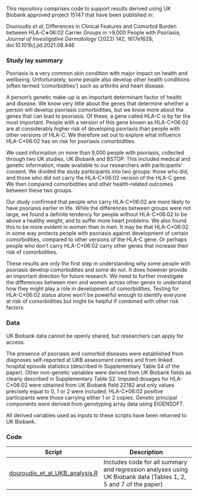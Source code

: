 This repository comprises code to support results derived using UK Biobank approved project 15147 that have been published in:

Douroudis _et al_, Differences in Clinical Features and Comorbid Burden between HLA-C∗06:02 Carrier Groups in >9,000 People with Psoriasis, _Journal of Investigative Dermatology_ (2022) 142, 1617e1628; doi:10.1016/j.jid.2021.08.446

### Study lay summary

Psoriasis is a very common skin condition with major impact on health and wellbeing. Unfortunately, some people also develop other health conditions (often termed ‘comorbidities’) such as arthritis and heart disease.

A person’s genetic make-up is an important determinant factor of health and disease. We know very little about the genes that determine whether a person will develop psoriasis comorbidities, but we know more about the genes that can lead to psoriasis. Of these, a gene called HLA-C is by far the most important. People with a version of this gene known as HLA-C\*06:02 are at considerably higher risk of developing psoriasis than people with other versions of HLA-C. We therefore set out to explore what influence HLA-C\*06:02 has on risk for psoriasis comorbidities.

We used information on more than 9,000 people with psoriasis, collected through two UK studies, UK Biobank and BSTOP. This included medical and genetic information, made available to our researchers with participants’ consent. We divided the study participants into two groups: those who did, and those who did not carry the HLA-C\*06:02 version of the HLA-C gene. We then compared comorbidities and other health-related outcomes between these two groups.

Our study confirmed that people who carry HLA-C\*06:02 are more likely to have psoriasis earlier in life. While the differences between groups were not large, we found a definite tendency for people without HLA-C\*06:02 to be above a healthy weight, and to suffer more heart problems. We also found this to be more evident in women than in men. It may be that HLA-C\*06:02 in some way protects people with psoriasis against development of certain comorbidities, compared to other versions of the HLA-C gene. Or perhaps people who don’t carry HLA-C\*06:02 carry other genes that increase their risk of comorbidities.

These results are only the first step in understanding why some people with psoriasis develop comorbidities and some do not. It does however provide an important direction for future research. We need to further investigate the differences between men and women across other genes to understand how they might play a role in development of comorbidities. Testing for HLA-C\*06:02 status alone won’t be powerful enough to identify everyone at risk of comorbidities but might be helpful if combined with other risk factors.

### Data

UK Biobank data cannot be openly shared, but researchers can apply for access.

The presence of psoriasis and comorbid diseases were established from diagnoses self-reported at UKB assessment centres and from linked hospital episode statistics (described in Supplementary Table S4 of the paper). Other non-genetic variables were derived from UK Biobank fields as clearly described in Supplementary Table S2. Imputed dosages for HLA-C\*06:02 were obtained from UK Biobank field 22182 and only values precisely equal to 0, 1 or 2 were included; HLA-C\*06:02 positive participants were those carrying either 1 or 2 copies. Genetic principal components were derived from genotyping array data using EIGENSOFT.

All derived variables used as inputs to these scripts have been returned to UK Biobank.

### Code

| Script                                                           | Description                                                                                                     |
| ---------------------------------------------------------------- | --------------------------------------------------------------------------------------------------------------- |
| [douroudis_et_al_UKB_analysis.R](douroudis_et_al_UKB_analysis.R) | Includes code for all summary and regression analyses using UK Biobank data (Tables 1, 2, 5 and 7 of the paper) |
 